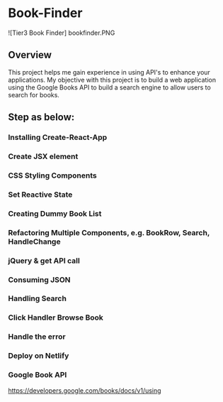 # Book-Finder
![Tier3 Book Finder] bookfinder.PNG

## Overview
This project helps me gain experience in using API's to enhance your applications. My objective with this project is to build a web application using the Google Books API to build a search engine to allow users to search for books.

## Step as below:
### Installing Create-React-App
### Create JSX element
### CSS Styling Components
### Set Reactive State
### Creating Dummy Book List 
### Refactoring Multiple Components, e.g. BookRow, Search, HandleChange
### jQuery & get API call
### Consuming JSON
### Handling Search
### Click Handler Browse Book
### Handle the error
### Deploy on Netlify


### Google Book API
https://developers.google.com/books/docs/v1/using
